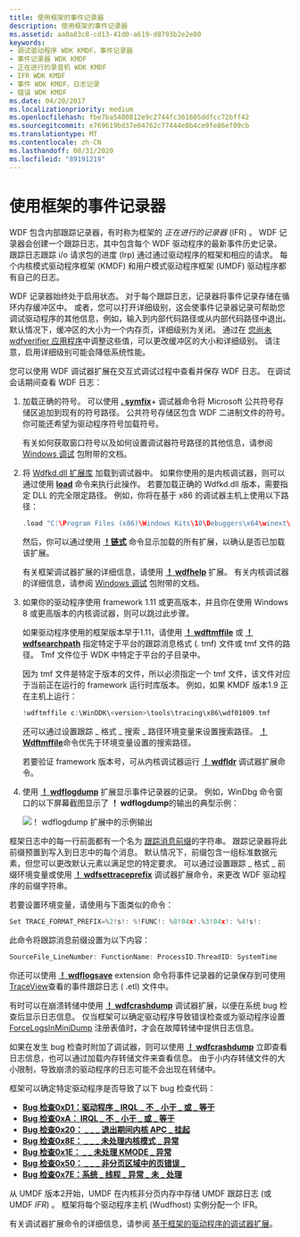 ```yaml
---
title: 使用框架的事件记录器
description: 使用框架的事件记录器
ms.assetid: aa0a83c8-cd13-41d0-a619-d8793b2e2e80
keywords:
- 调试驱动程序 WDK KMDF，事件记录器
- 事件记录器 WDK KMDF
- 正在进行的录音机 WDK KMDF
- IFR WDK KMDF
- 事件 WDK KMDF，日志记录
- 错误 WDK KMDF
ms.date: 04/20/2017
ms.localizationpriority: medium
ms.openlocfilehash: fbe7ba5400812e9c2744fc361605ddfcc72bff42
ms.sourcegitcommit: e769619bd37e04762c77444e8b4ce9fe86ef09cb
ms.translationtype: MT
ms.contentlocale: zh-CN
ms.lasthandoff: 08/31/2020
ms.locfileid: "89191219"
---
```

# <a name="using-the-frameworks-event-logger"></a>使用框架的事件记录器


WDF 包含内部跟踪记录器，有时称为框架的 *正在进行的记录器* (IFR) 。 WDF 记录器会创建一个跟踪日志，其中包含每个 WDF 驱动程序的最新事件历史记录。 跟踪日志跟踪 i/o 请求包的进度 (Irp) 通过通过驱动程序的框架和相应的请求。 每个内核模式驱动程序框架 (KMDF) 和用户模式驱动程序框架 (UMDF) 驱动程序都有自己的日志。

WDF 记录器始终处于启用状态。 对于每个跟踪日志，记录器将事件记录存储在循环内存缓冲区中。 或者，您可以打开详细级别，这会使事件记录器记录可帮助您调试驱动程序的其他信息，例如，输入到内部代码路径或从内部代码路径中退出。 默认情况下，缓冲区的大小为一个内存页，详细级别为关闭。 通过在 [您尚未 wdfverifier 应用程序](../devtest/wdf-verifier-control-application.md)中调整这些值，可以更改缓冲区的大小和详细级别。 请注意，启用详细级别可能会降低系统性能。

您可以使用 WDF 调试器扩展在交互式调试过程中查看并保存 WDF 日志。 在调试会话期间查看 WDF 日志：

1.  加载正确的符号。 可以使用 [**. symfix**](../debugger/-symfix--set-symbol-store-path-.md)+ 调试器命令将 Microsoft 公共符号存储区追加到现有的符号路径。 公共符号存储区包含 WDF 二进制文件的符号。 你可能还希望为驱动程序符号加载符号。

    有关如何获取窗口符号以及如何设置调试器符号路径的其他信息，请参阅 [Windows 调试](../debugger/index.md) 包附带的文档。

2.  将 [Wdfkd.dll 扩展库](debugger-extensions-for-kmdf-drivers.md) 加载到调试器中。 如果你使用的是内核调试器，则可以通过使用 [**load**](../debugger/-load---loadby--load-extension-dll-.md) 命令来执行此操作。 若要加载正确的 Wdfkd.dll 版本，需要指定 DLL 的完全限定路径。 例如，你将在基于 x86 的调试器主机上使用以下路径：

    ```cpp
    .load "C:\Program Files (x86)\Windows Kits\10\Debuggers\x64\winext\wdfkd.dll"
    ```

    然后，你可以通过使用 [**！链式**](../debugger/-chain--list-debugger-extensions-.md) 命令显示加载的所有扩展，以确认是否已加载该扩展。

    有关框架调试器扩展的详细信息，请使用 [**！ wdfhelp**](../debugger/-wdfkd-wdfhelp.md) 扩展。 有关内核调试器的详细信息，请参阅 [Windows 调试](../debugger/index.md) 包附带的文档。

3.  如果你的驱动程序使用 framework 1.11 或更高版本，并且你在使用 Windows 8 或更高版本的内核调试器，则可以跳过此步骤。

    如果驱动程序使用的框架版本早于1.11，请使用 [**！ wdftmffile**](../debugger/-wdfkd-wdftmffile.md) 或 [**！ wdfsearchpath**](../debugger/-wdfkd-wdfsearchpath.md) 指定特定于平台的跟踪消息格式 (. tmf) 文件或 tmf 文件的路径。 Tmf 文件位于 WDK 中特定于平台的子目录中。

    因为 tmf 文件是特定于版本的文件，所以必须指定一个 tmf 文件，该文件对应于当前正在运行的 framework 运行时库版本。 例如，如果 KMDF 版本1.9 正在主机上运行：

    ```cpp
    !wdftmffile c:\WinDDK\<version>\tools\tracing\x86\wdf01009.tmf
    ```

    还可以通过设置跟踪 \_ 格式 \_ 搜索 \_ 路径环境变量来设置搜索路径。 [**！ Wdftmffile**](../debugger/-wdfkd-wdftmffile.md)命令优先于环境变量设置的搜索路径。

    若要验证 framework 版本号，可从内核调试器运行 [**！ wdfldr**](../debugger/-wdfkd-wdfldr.md) 调试器扩展命令。

4.  使用 [**！ wdflogdump**](../debugger/-wdfkd-wdflogdump.md) 扩展显示事件记录器的记录。 例如，WinDbg 命令窗口的以下屏幕截图显示了 **！ wdflogdump**的输出的典型示例：

    ![！ wdflogdump 扩展中的示例输出](images/kmdf-using-wdflogdump.png)

框架日志中的每一行前面都有一个名为 [跟踪消息前缀](../devtest/trace-message-prefix.md)的字符串。 跟踪记录器将此前缀预置到写入到日志中的每个消息。 默认情况下，前缀包含一组标准数据元素，但您可以更改默认元素以满足您的特定要求。 可以通过设置跟踪 \_ 格式 \_ 前缀环境变量或使用 [**！ wdfsettraceprefix**](../debugger/-wdfkd-wdfsettraceprefix.md) 调试器扩展命令，来更改 WDF 驱动程序的前缀字符串。

若要设置环境变量，请使用与下面类似的命令：

```cpp
Set TRACE_FORMAT_PREFIX=%2!s!: %!FUNC!: %8!04x!.%3!04x!: %4!s!:
```

此命令将跟踪消息前缀设置为以下内容：

```cpp
SourceFile_LineNumber: FunctionName: ProcessID.ThreadID: SystemTime
```

你还可以使用 [**！ wdflogsave**](../debugger/-wdfkd-wdflogsave.md) extension 命令将事件记录器的记录保存到可使用 [TraceView](../devtest/traceview.md)查看的事件跟踪日志 ( .etl) 文件中。

有时可以在崩溃转储中使用 [**！ wdfcrashdump**](../debugger/-wdfkd-wdfcrashdump.md) 调试器扩展，以便在系统 bug 检查后显示日志信息。 仅当框架可以确定驱动程序导致错误检查或为驱动程序设置 [ForceLogsInMiniDump](registry-values-for-debugging-kmdf-drivers.md) 注册表值时，才会在故障转储中提供日志信息。

如果在发生 bug 检查时附加了调试器，则可以使用 [**！ wdfcrashdump**](../debugger/-wdfkd-wdfcrashdump.md) 立即查看日志信息，也可以通过加载内存转储文件来查看信息。 由于小内存转储文件的大小限制，导致崩溃的驱动程序的日志可能不会出现在转储中。

框架可以确定特定驱动程序是否导致了以下 bug 检查代码：

-   [**Bug 检查0xD1：驱动程序 \_ IRQL \_ 不 \_ 小于 \_ 或 \_ 等于**](../debugger/bug-check-0xd1--driver-irql-not-less-or-equal.md)
-   [**Bug 检查0xA： IRQL \_ 不 \_ 小于 \_ 或 \_ 等于**](../debugger/bug-check-0xa--irql-not-less-or-equal.md)
-   [**Bug 检查0x20： \_ \_ \_ 退出期间内核 APC \_ 挂起**](../debugger/bug-check-0x20--kernel-apc-pending-during-exit.md)
-   [**Bug 检查0x8E： \_ \_ \_ 未处理内核模式 \_ 异常**](../debugger/bug-check-0x8e--kernel-mode-exception-not-handled.md)
-   [**Bug 检查0x1E： \_ \_ 未处理 KMODE \_ 异常**](../debugger/bug-check-0x1e--kmode-exception-not-handled.md)
-   [**Bug 检查0x50： \_ \_ \_ 非分页区域中的页错误 \_**](../debugger/bug-check-0x50--page-fault-in-nonpaged-area.md)
-   [**Bug 检查0x7E：系统 \_ 线程 \_ 异常 \_ 未 \_ 处理**](../debugger/bug-check-0x7e--system-thread-exception-not-handled.md)

从 UMDF 版本2开始，UMDF 在内核非分页内存中存储 UMDF 跟踪日志 (或 UMDF *IFR*) 。 框架将每个驱动程序主机 (Wudfhost) 实例分配一个 IFR。

有关调试器扩展命令的详细信息，请参阅 [基于框架的驱动程序的调试器扩展](debugger-extensions-for-kmdf-drivers.md)。

 

